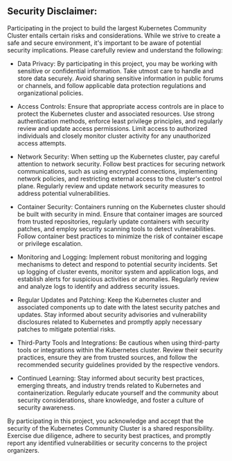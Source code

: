 
## Security Disclaimer:

Participating in the project to build the largest Kubernetes Community Cluster entails certain risks and considerations. While we strive to create a safe and secure environment, it's important to be aware of potential security implications. Please carefully review and understand the following:

- Data Privacy: By participating in this project, you may be working with sensitive or confidential information. Take utmost care to handle and store data securely. Avoid sharing sensitive information in public forums or channels, and follow applicable data protection regulations and organizational policies.

- Access Controls: Ensure that appropriate access controls are in place to protect the Kubernetes cluster and associated resources. Use strong authentication methods, enforce least privilege principles, and regularly review and update access permissions. Limit access to authorized individuals and closely monitor cluster activity for any unauthorized access attempts.

- Network Security: When setting up the Kubernetes cluster, pay careful attention to network security. Follow best practices for securing network communications, such as using encrypted connections, implementing network policies, and restricting external access to the cluster's control plane. Regularly review and update network security measures to address potential vulnerabilities.

- Container Security: Containers running on the Kubernetes cluster should be built with security in mind. Ensure that container images are sourced from trusted repositories, regularly update containers with security patches, and employ security scanning tools to detect vulnerabilities. Follow container best practices to minimize the risk of container escape or privilege escalation.

- Monitoring and Logging: Implement robust monitoring and logging mechanisms to detect and respond to potential security incidents. Set up logging of cluster events, monitor system and application logs, and establish alerts for suspicious activities or anomalies. Regularly review and analyze logs to identify and address security issues.

- Regular Updates and Patching: Keep the Kubernetes cluster and associated components up to date with the latest security patches and updates. Stay informed about security advisories and vulnerability disclosures related to Kubernetes and promptly apply necessary patches to mitigate potential risks.

- Third-Party Tools and Integrations: Be cautious when using third-party tools or integrations within the Kubernetes cluster. Review their security practices, ensure they are from trusted sources, and follow the recommended security guidelines provided by the respective vendors.

- Continued Learning: Stay informed about security best practices, emerging threats, and industry trends related to Kubernetes and containerization. Regularly educate yourself and the community about security considerations, share knowledge, and foster a culture of security awareness.

By participating in this project, you acknowledge and accept that the security of the Kubernetes Community Cluster is a shared responsibility. Exercise due diligence, adhere to security best practices, and promptly report any identified vulnerabilities or security concerns to the project organizers.


